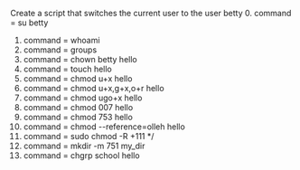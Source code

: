 Create a script that switches the current user to the user betty
0. command  = su betty
1. command = whoami
2. command = groups
3. command = chown betty hello
4. command = touch hello
5. command = chmod u+x hello
6. command = chmod u+x,g+x,o+r hello
7. command = chmod ugo+x hello
8. command = chmod 007 hello
9. command = chmod 753 hello
10. command = chmod --reference=olleh hello
11. command = sudo chmod -R +111 */
12. command = mkdir -m 751 my_dir
12. command = chgrp school hello
